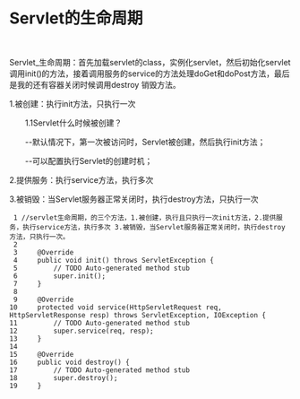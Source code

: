 # Servlet的生命周期

​             

Servlet_生命周期：首先加载servlet的class，实例化servlet，然后初始化servlet调用init()的方法，接着调用服务的service的方法处理doGet和doPost方法，最后是我的还有容器关闭时候调用destroy 销毁方法。

1.被创建：执行init方法，只执行一次

　　1.1Servlet什么时候被创建？

　　--默认情况下，第一次被访问时，Servlet被创建，然后执行init方法；

　　--可以配置执行Servlet的创建时机；

2.提供服务：执行service方法，执行多次

3.被销毁：当Servlet服务器正常关闭时，执行destroy方法，只执行一次

```
 1 //servlet生命周期，的三个方法，1.被创建，执行且只执行一次init方法，2.提供服务，执行service方法，执行多次 3.被销毁，当Servlet服务器正常关闭时，执行destroy方法，只执行一次。
 2     
 3     @Override
 4     public void init() throws ServletException {
 5         // TODO Auto-generated method stub
 6         super.init();
 7     }
 8     
 9     @Override
10     protected void service(HttpServletRequest req, HttpServletResponse resp) throws ServletException, IOException {
11         // TODO Auto-generated method stub
12         super.service(req, resp);
13     }
14     
15     @Override
16     public void destroy() {
17         // TODO Auto-generated method stub
18         super.destroy();
19     }
```
